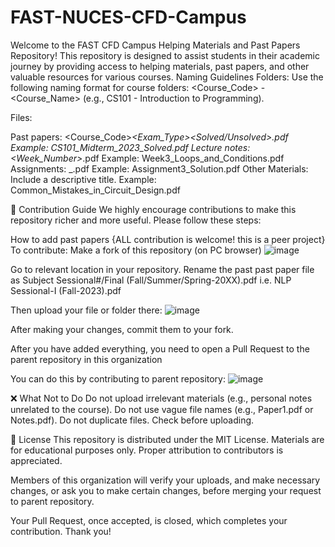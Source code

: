 # FAST-NUCES-CFD-Campus
Welcome to the FAST CFD Campus Helping Materials and Past Papers Repository! This repository is designed to assist students in their academic journey by providing access to helping materials, past papers, and other valuable resources for various courses.
Naming Guidelines
Folders:
Use the following naming format for course folders:
<Course_Code> - <Course_Name> (e.g., CS101 - Introduction to Programming).

Files:

Past papers: <Course_Code>_<Exam_Type>_<Year>_<Solved/Unsolved>.pdf
Example: CS101_Midterm_2023_Solved.pdf
Lecture notes: <Week_Number>_<Topic>.pdf
Example: Week3_Loops_and_Conditions.pdf
Assignments: <AssignmentNumber>_<Type>.pdf
Example: Assignment3_Solution.pdf
Other Materials:
Include a descriptive title.
Example: Common_Mistakes_in_Circuit_Design.pdf

🤝 Contribution Guide
We highly encourage contributions to make this repository richer and more useful. Please follow these steps:

How to add past papers {ALL contribution is welcome! this is a peer project} To contribute: Make a fork of this repository (on PC browser)
![image](https://github.com/user-attachments/assets/2c40d704-521a-4c0c-9743-4c809f45d98a)

Go to relevant location in your repository. Rename the past past paper file as Subject Sessional#/Final (Fall/Summer/Spring-20XX).pdf i.e. NLP Sessional-I (Fall-2023).pdf

Then upload your file or folder there:
![image](https://github.com/user-attachments/assets/41fd6edc-5514-4df3-a89a-04f86a88aaf0)

After making your changes, commit them to your fork.

After you have added everything, you need to open a Pull Request to the parent repository in this organization

You can do this by contributing to parent repository:
![image](https://github.com/user-attachments/assets/d1bc5130-7e6d-45e5-90f5-b651bc6e4a19)

❌ What Not to Do
Do not upload irrelevant materials (e.g., personal notes unrelated to the course).
Do not use vague file names (e.g., Paper1.pdf or Notes.pdf).
Do not duplicate files. Check before uploading.

📜 License
This repository is distributed under the MIT License. Materials are for educational purposes only. Proper attribution to contributors is appreciated.

Members of this organization will verify your uploads, and make necessary changes, or ask you to make certain changes, before merging your request to parent repository.

Your Pull Request, once accepted, is closed, which completes your contribution. Thank you!


